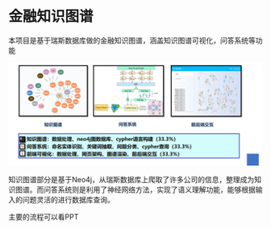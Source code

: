 # 金融知识图谱

本项目是基于瑞斯数据库做的金融知识图谱，涵盖知识图谱可视化，问答系统等功能

![image-20211012200007271](image-20211012200007271.png)

知识图谱部分是基于Neo4j，从瑞斯数据库上爬取了许多公司的信息，整理成为知识图谱。而问答系统则是利用了神经网络方法，实现了语义理解功能，能够根据输入的问题灵活的进行数据库查询。

主要的流程可以看PPT